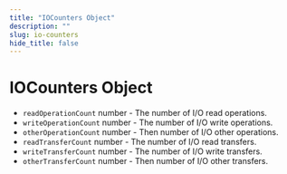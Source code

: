 ```yaml
---
title: "IOCounters Object"
description: ""
slug: io-counters
hide_title: false
---
```


# IOCounters Object

* `readOperationCount` number - The number of I/O read operations.
* `writeOperationCount` number - The number of I/O write operations.
* `otherOperationCount` number - Then number of I/O other operations.
* `readTransferCount` number - The number of I/O read transfers.
* `writeTransferCount` number - The number of I/O write transfers.
* `otherTransferCount` number - Then number of I/O other transfers.
